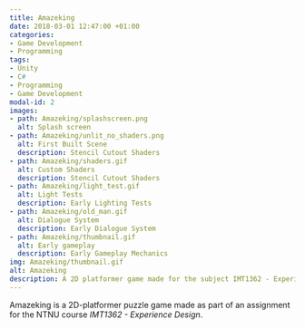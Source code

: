 ```yaml
---
title: Amazeking
date: 2018-03-01 12:47:00 +01:00
categories:
- Game Development
- Programming
tags:
- Unity
- C#
- Programming
- Game Development
modal-id: 2
images:
- path: Amazeking/splashscreen.png
  alt: Splash screen
- path: Amazeking/unlit_no_shaders.png
  alt: First Built Scene
  description: Stencil Cutout Shaders
- path: Amazeking/shaders.gif
  alt: Custom Shaders
  description: Stencil Cutout Shaders
- path: Amazeking/light_test.gif
  alt: Light Tests
  description: Early Lighting Tests
- path: Amazeking/old_man.gif
  alt: Dialogue System
  description: Early Dialogue System
- path: Amazeking/thumbnail.gif
  alt: Early gameplay
  description: Early Gameplay Mechanics
img: Amazeking/thumbnail.gif
alt: Amazeking
description: A 2D platformer game made for the subject IMT1362 - Experience Design
---
```


Amazeking is a 2D-platformer puzzle game made as part of an assignment for the NTNU course _IMT1362 - Experience Design_. 